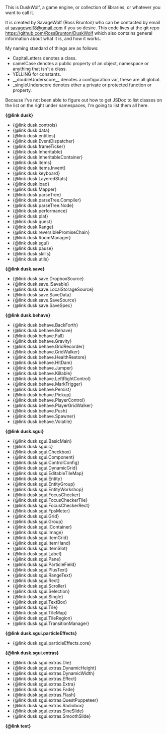This is DuskWolf, a game engine, or collection of libraries, or whatever you want to call it.

It is created by SavageWolf (Ross Brunton) who can be contacted by email at <savagewolf8@gmail.com> if you so desire.
This code lives at the git repo <https://github.com/RossBrunton/DuskWolf> which also contains general information about
what it is, and how it works.

My naming standard of things are as follows:

- CapitalLetters denotes a class.
- camelCase denotes a public property of an object, namespace or anything that isn't a class.
- YELLING for constants.
- \_\_doubleUnderscore\_\_ denotes a configuration var, these are all global.
- _singleUnderscore denotes ether a private or protected function or property.

Because I've not been able to figure out how to get JSDoc to list classes on the list on the right under namespaces, 
I'm going to list them all here.

**{@link dusk}**

- {@link dusk.controls}
- {@link dusk.data}
- {@link dusk.entities}
- {@link dusk.EventDispatcher}
- {@link dusk.frameTicker}
- {@link dusk.Inheritable}
- {@link dusk.InheritableContainer}
- {@link dusk.items}
- {@link dusk.items.Invent}
- {@link dusk.keyboard}
- {@link dusk.LayeredStats}
- {@link dusk.load}
- {@link dusk.Mapper}
- {@link dusk.parseTree}
- {@link dusk.parseTree.Compiler}
- {@link dusk.parseTree.Node}
- {@link dusk.performance}
- {@link dusk.plat}
- {@link dusk.quest}
- {@link dusk.Range}
- {@link dusk.reversiblePromiseChain}
- {@link dusk.RoomManager}
- {@link dusk.sgui}
- {@link dusk.pause}
- {@link dusk.skills}
- {@link dusk.utils}

**{@link dusk.save}**

- {@link dusk.save.DropboxSource}
- {@link dusk.save.ISavable}
- {@link dusk.save.LocalStorageSource}
- {@link dusk.save.SaveData}
- {@link dusk.save.SaveSource}
- {@link dusk.save.SaveSpec}

**{@link dusk.behave}**

- {@link dusk.behave.BackForth}
- {@link dusk.behave.Behave}
- {@link dusk.behave.Fall}
- {@link dusk.behave.Gravity}
- {@link dusk.behave.GridRecorder}
- {@link dusk.behave.GridWalker}
- {@link dusk.behave.HealthRestore}
- {@link dusk.behave.HitDam}
- {@link dusk.behave.Jumper}
- {@link dusk.behave.Killable}
- {@link dusk.behave.LeftRightControl}
- {@link dusk.behave.MarkTrigger}
- {@link dusk.behave.Persist}
- {@link dusk.behave.Pickup}
- {@link dusk.behave.PlayerControl}
- {@link dusk.behave.PlayerGridWalker}
- {@link dusk.behave.Push}
- {@link dusk.behave.Spawner}
- {@link dusk.behave.Volatile}

**{@link dusk.sgui}**

- {@link dusk.sgui.BasicMain}
- {@link dusk.sgui.c}
- {@link dusk.sgui.Checkbox}
- {@link dusk.sgui.Component}
- {@link dusk.sgui.ControlConfig}
- {@link dusk.sgui.DynamicGrid}
- {@link dusk.sgui.EditableTileMap}
- {@link dusk.sgui.Entity}
- {@link dusk.sgui.EntityGroup}
- {@link dusk.sgui.EntityWorkshop}
- {@link dusk.sgui.FocusChecker}
- {@link dusk.sgui.FocusCheckerTile}
- {@link dusk.sgui.FocusCheckerRect}
- {@link dusk.sgui.FpsMeter}
- {@link dusk.sgui.Grid}
- {@link dusk.sgui.Group}
- {@link dusk.sgui.IContainer}
- {@link dusk.sgui.Image}
- {@link dusk.sgui.ItemGrid}
- {@link dusk.sgui.ItemHand}
- {@link dusk.sgui.ItemSlot}
- {@link dusk.sgui.Label}
- {@link dusk.sgui.Pane}
- {@link dusk.sgui.ParticleField}
- {@link dusk.sgui.PlusText}
- {@link dusk.sgui.RangeText}
- {@link dusk.sgui.Rect}
- {@link dusk.sgui.Scroller}
- {@link dusk.sgui.Selection}
- {@link dusk.sgui.Single}
- {@link dusk.sgui.TextBox}
- {@link dusk.sgui.Tile}
- {@link dusk.sgui.TileMap}
- {@link dusk.sgui.TileRegion}
- {@link dusk.sgui.TransitionManager}

**{@link dusk.sgui.particleEffects}**

- {@link dusk.sgui.particleEffects.core}

**{@link dusk.sgui.extras}**

- {@link dusk.sgui.extras.Die}
- {@link dusk.sgui.extras.DynamicHeight}
- {@link dusk.sgui.extras.DynamicWidth}
- {@link dusk.sgui.extras.Effect}
- {@link dusk.sgui.extras.Extra}
- {@link dusk.sgui.extras.Fade}
- {@link dusk.sgui.extras.Flash}
- {@link dusk.sgui.extras.QuestPuppeteer}
- {@link dusk.sgui.extras.Radiobox}
- {@link dusk.sgui.extras.SineSlide}
- {@link dusk.sgui.extras.SmoothSlide}

**{@link test}**
